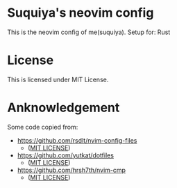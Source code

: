 # Suquiya's neovim config
This is the neovim config of me(suquiya).
Setup for: Rust

# License
This is licensed under MIT License.

# Anknowledgement
Some code copied from:

+ https://github.com/rsdlt/nvim-config-files
    + ([MIT LICENSE](https://github.com/rsdlt/nvim-config-files/blob/main/LICENSE-MIT))
+ https://github.com/yutkat/dotfiles
    + ([MIT LICENSE](https://github.com/yutkat/dotfiles/blob/main/LICENSE))
+ https://github.com/hrsh7th/nvim-cmp
    + ([MIT LICENSE](https://github.com/hrsh7th/nvim-cmp/blob/main/LICENSE))


